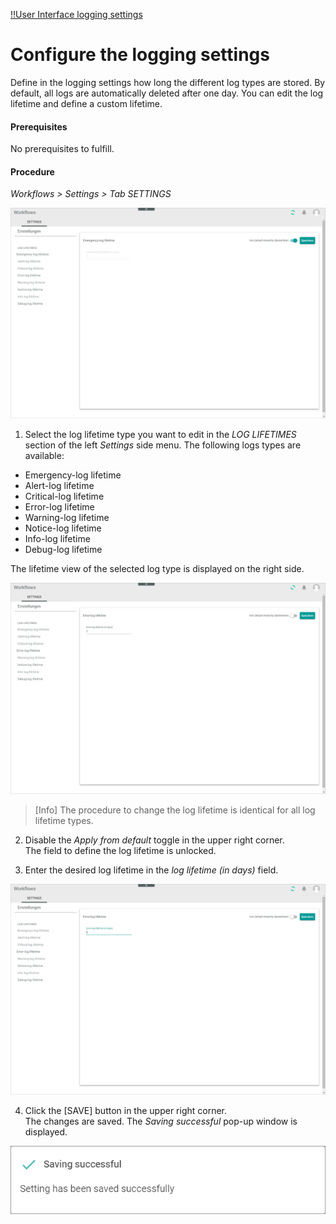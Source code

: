 [!!User Interface logging settings](../UserInterface/07a_Settings.md)


# Configure the logging settings

Define in the logging settings how long the different log types are stored. By default, all logs are automatically deleted after one day. You can edit the log lifetime and define a custom lifetime.

#### Prerequisites

No prerequisites to fulfill.

#### Procedure

*Workflows > Settings > Tab SETTINGS*

![Settings](../../Assets/Screenshots/ActindoWorkFlow/Settings/Settings.png "[Settings]")

1. Select the log lifetime type you want to edit in the *LOG LIFETIMES* section of the left *Settings* side menu. The following logs types are available:
  - Emergency-log lifetime
  - Alert-log lifetime
  - Critical-log lifetime
  - Error-log lifetime
  - Warning-log lifetime
  - Notice-log lifetime
  - Info-log lifetime
  - Debug-log lifetime


  The lifetime view of the selected log type is displayed on the right side.

  ![Default disabled](../../Assets/Screenshots/ActindoWorkFlow/Settings/DefaultDisabled.png "[Default disabled]")

  >[Info] The procedure to change the log lifetime is identical for all log lifetime types.

2. Disable the *Apply from default* toggle in the upper right corner.   
  The field to define the log lifetime is unlocked.

3. Enter the desired log lifetime in the *log lifetime (in days)* field.

  ![New log lifetime](../../Assets/Screenshots/ActindoWorkFlow/Settings/NewLogLifetime.png "[New log lifetime]")

4. Click the [SAVE] button in the upper right corner.   
  The changes are saved. The *Saving successful* pop-up window is displayed.

  ![Saving successful](../../Assets/Screenshots/ActindoWorkFlow/Settings/SavingSuccessful.png "[Saving successful]")
